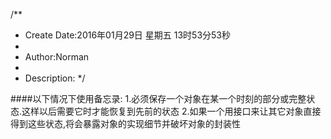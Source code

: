 /**
* Create Date:2016年01月29日 星期五 13时53分53秒
* 
* Author:Norman
* 
* Description: 
*/

####以下情况下使用备忘录:
    1.必须保存一个对象在某一个时刻的部分或完整状态.这样以后需要它时才能恢复到先前的状态
    2.如果一个用接口来让其它对象直接得到这些状态,将会暴露对象的实现细节并破坏对象的封装性
